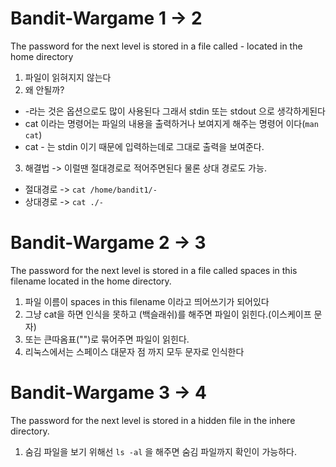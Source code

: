 <h1>Bandit-Wargame 1 -> 2 </h1>
The password for the next level is stored in a file called - located in the home directory

1. 파일이 읽혀지지 않는다
2. 왜 안될까?
 - -라는 것은 옵션으로도 많이 사용된다 그래서 stdin 또는 stdout 으로 생각하게된다
 - cat 이라는 명령어는 파일의 내용을 출력하거나 보여지게 해주는 명령어 이다(`man cat`)
 - cat - 는 stdin 이기 때문에 입력하는데로 그대로 출력을 보여준다.
3. 해결법 -> 이럴땐 절대경로로 적어주면된다 물론 상대 경로도 가능.
 - 절대경로 -> `cat /home/bandit1/-`
 - 상대경로 -> `cat ./-`


 
<h1>Bandit-Wargame 2 -> 3 </h1>
The password for the next level is stored in a file called spaces in this filename located in the home directory.

1. 파일 이름이 spaces in this filename 이라고 띄어쓰기가 되어있다
2. 그냥 cat을 하면 인식을 못하고 \(백슬래쉬)를 해주면 파일이 읽힌다.(이스케이프 문자)
3. 또는 큰따옴표("")로 묶어주면 파일이 읽힌다.
3. 리눅스에서는 스페이스 대문자 점 까지 모두 문자로 인식한다



<h1>Bandit-Wargame 3 -> 4 </h1>
The password for the next level is stored in a hidden file in the inhere directory.

1. 숨김 파일을 보기 위해선 `ls -al` 을 해주면 숨김 파일까지 확인이 가능하다.
